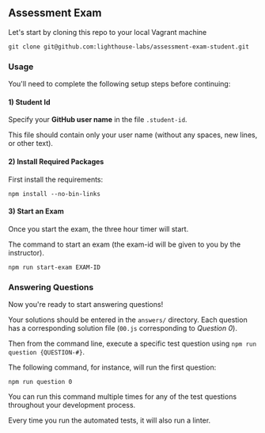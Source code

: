 ## Assessment Exam

Let's start by cloning this repo to your local Vagrant machine

```terminal
git clone git@github.com:lighthouse-labs/assessment-exam-student.git
```

### Usage

You'll need to complete the following setup steps before continuing:

#### 1) Student Id

Specify your **GitHub user name** in the file `.student-id`. 

This file should contain only your user name (without any spaces, new lines, or other text).

#### 2) Install Required Packages

First install the requirements:

```terminal
npm install --no-bin-links
```

#### 3) Start an Exam

Once you start the exam, the three hour timer will start.

The command to start an exam (the exam-id will be given to you by the instructor).

```terminal
npm run start-exam EXAM-ID
```

### Answering Questions

Now you're ready to start answering questions!

Your solutions should be entered in the `answers/` directory. Each question has a corresponding solution file (`00.js` corresponding to _Question 0_).

Then from the command line, execute a specific test question using `npm run question {QUESTION-#}`.

The following command, for instance, will run the first question:

```terminal
npm run question 0
```

You can run this command multiple times for any of the test questions throughout your development process.

Every time you run the automated tests, it will also run a linter.

